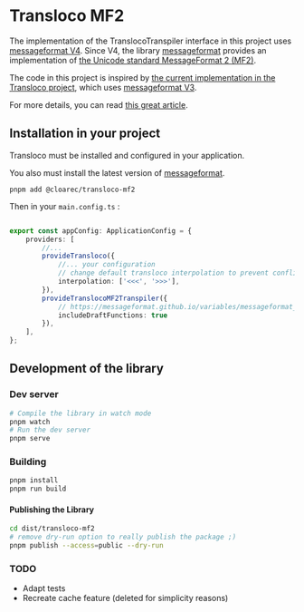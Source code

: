 # Transloco MF2

The implementation of the TranslocoTranspiler interface in this project
uses [messageformat V4](https://messageformat.github.io/documents/Project_Overview.html).
Since V4, the library [messageformat](https://github.com/messageformat/messageformat) provides an implementation
of [the Unicode standard MessageFormat 2 (MF2)](https://messageformat.unicode.org/).

The code in this project is inspired by
[the current implementation in the Transloco project](https://github.com/jsverse/transloco/blob/transloco-7.6.1/libs/transloco-messageformat/src/lib/messageformat.transpiler.ts),
which uses [messageformat V3](https://messageformat.github.io/messageformat/api/).

For more details, you can read
[this great article](https://blogs.igalia.com/compilers/2024/05/06/messageformat-2-0-a-new-standard-for-translatable-messages/).

## Installation in your project

Transloco must be installed and configured in your application.

You also must install the latest version of [messageformat](https://www.npmjs.com/package/messageformat).

```
pnpm add @cloarec/transloco-mf2
```

Then in your `main.config.ts` :

```typescript

export const appConfig: ApplicationConfig = {
    providers: [
        //...
        provideTransloco({
            //... your configuration
            // change default transloco interpolation to prevent conflict
            interpolation: ['<<<', '>>>'],
        }),
        provideTranslocoMF2Transpiler({
            // https://messageformat.github.io/variables/messageformat_functions.DraftFunctions.html
            includeDraftFunctions: true
        }),
    ],
};
```

## Development of the library

### Dev server

```bash
# Compile the library in watch mode
pnpm watch
# Run the dev server
pnpm serve
```

### Building

```bash
pnpm install
pnpm run build
```

#### Publishing the Library

```bash
cd dist/transloco-mf2
# remove dry-run option to really publish the package ;)
pnpm publish --access=public --dry-run
```

### TODO

* Adapt tests
* Recreate cache feature (deleted for simplicity reasons)
